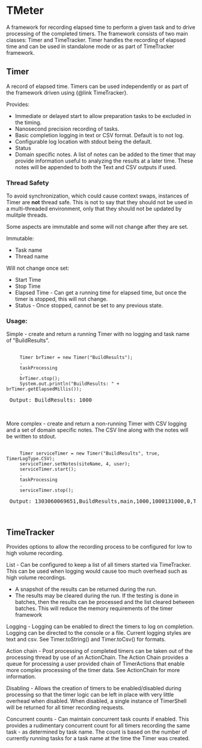 TMeter
======
A framework for recording elapsed time to perform a given task and to drive
processing of the completed timers.  The framework consists of two main classes:  Timer and TimeTracker.  Timer handles the recording of elapsed time and can be used in standalone mode or as part of TimeTracker framework.  

Timer
-----
 A record of elapsed time. Timers can be used independently or as part of the
 framework driven using {@link TimeTracker}.
 <p>
 Provides:
 <ul>
 <li>Immediate or delayed start to allow preparation tasks to be excluded in
 the timing.
 <li>Nanosecond precision recording of tasks.
 <li>Basic completion logging in text or CSV format. Default is to not log.
 <li>Configurable log location with stdout being the default.
 <li>Status
 <li>Domain specific notes. A list of notes can be added to the timer that may
 provide information useful to analyzing the results at a later time. These
 notes will be appended to both the Text and CSV outputs if used.
 </ul>
 

### <strong>Thread Safety</strong>
 <p>
 To avoid synchronization, which could cause context swaps, instances of Timer
 are <strong>not</strong> thread safe. This is not to say that they should not 
 be used in a multi-threaded environment, only that they should not be updated 
 by mulitple threads.  
 <p>
 Some aspects are immutable and some will not change after they are set.
 <p>
 Immutable:
 <ul>
 <li>Task name</li>
 <li>Thread name</li>
 </ul>
 <p>
 Will not change once set:
 <ul>
 <li>Start Time</li>
 <li>Stop Time</li>
 <li>Elapsed Time - Can get a running time for elapsed time, but once the
 timer is stopped, this will not change.</li>
 <li>Status - Once stopped, cannot be set to any previous state.</li>
 </ul>
 
### <strong>Usage:</strong>
 
 <p>
 Simple - create and return a running Timer with no logging and task name of
 "BuildResults".
 
 <pre>
 <code>
     Timer brTimer = new Timer("BuildResults");
     .
     taskProcessing
     .
     brTimer.stop();
     System.out.println("BuildResults: " + brTimer.getElapsedMillis());
 </code>
 Output: BuildResults: 1000
 
 </pre>
 
 More complex - create and return a non-running Timer with CSV logging and a
 set of domain specific notes. The CSV line along with the notes will be
 written to stdout.
 
 <pre>
 <code>
     Timer serviceTimer = new Timer("BuildResults", true, TimerLogType.CSV);
     serviceTimer.setNotes(siteName, 4, user);
     serviceTimer.start();
     .
     taskProcessing
     .
     serviceTimer.stop();
 </code>
 Output: 1303060069651,BuildResults,main,1000,1000131000,0,TravelSite,4,member
 
 </pre>
 


TimeTracker
-----------
Provides options to allow the recording process to be configured for low to
high volume recording.

List - Can be configured to keep a list of all timers started via TimeTracker.
This can be used when logging would cause too much overhead such as high
volume recordings.

+   A snapshot of the results can be returned during the run.
+   The results may be cleared during the run. If the testing is done in
    batches, then the results can be processed and the list cleared between 
    batches. This will reduce the memory requirements of the timer framework

Logging - Logging can be enabled to direct the timers to log on completion.
Logging can be directed to the console or a file. Current logging styles are
text and csv. See Timer.toString() and Timer.toCsv() for formats.

Action chain - Post processing of completed timers can be taken out of the
processing thread by use of an ActionChain. The Action Chain provides
a queue for processing a user provided chain of TimerActions that
enable more complex processing of the timer data. See ActionChain for
more information.

Disabling - Allows the creation of timers to be enabled/disabled during
processing so that the timer logic can be left in place with very little overhead
when disabled. When disabled, a single instance of TimerShell will be
returned for all timer recording requests.

Concurrent counts - Can maintain concurrent task counts if enabled. This
provides a rudimentary concurrent count for all timers recording the same
task - as determined by task name. The count is based on the number of
currently running tasks for a task name at the time the Timer was created.




